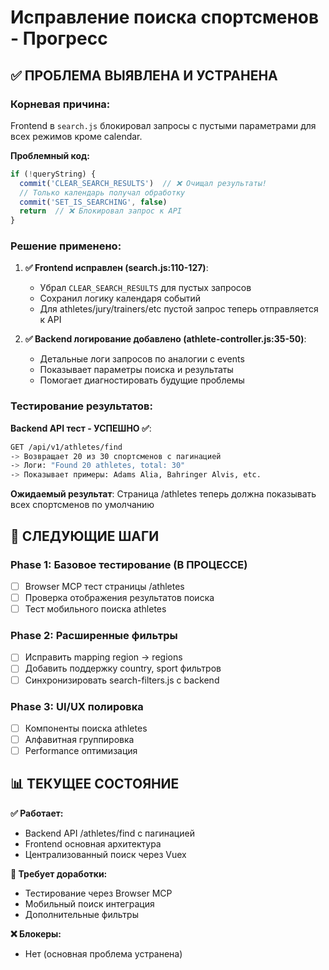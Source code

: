 # Исправление поиска спортсменов - Прогресс

## ✅ ПРОБЛЕМА ВЫЯВЛЕНА И УСТРАНЕНА

### **Корневая причина:**

Frontend в `search.js` блокировал запросы с пустыми параметрами для всех режимов кроме calendar.

**Проблемный код:**

```javascript
if (!queryString) {
  commit('CLEAR_SEARCH_RESULTS')  // ❌ Очищал результаты!
  // Только календарь получал обработку
  commit('SET_IS_SEARCHING', false)
  return  // ❌ Блокировал запрос к API
}
```

### **Решение применено:**

1. **✅ Frontend исправлен (search.js:110-127)**:
   - Убрал `CLEAR_SEARCH_RESULTS` для пустых запросов
   - Сохранил логику календаря событий
   - Для athletes/jury/trainers/etc пустой запрос теперь отправляется к API

2. **✅ Backend логирование добавлено (athlete-controller.js:35-50)**:
   - Детальные логи запросов по аналогии с events
   - Показывает параметры поиска и результаты
   - Помогает диагностировать будущие проблемы

### **Тестирование результатов:**

**Backend API тест - УСПЕШНО ✅**:

```bash
GET /api/v1/athletes/find
-> Возвращает 20 из 30 спортсменов с пагинацией
-> Логи: "Found 20 athletes, total: 30"
-> Показывает примеры: Adams Alia, Bahringer Alvis, etc.
```

**Ожидаемый результат**: Страница /athletes теперь должна показывать всех спортсменов по умолчанию

## 🔄 СЛЕДУЮЩИЕ ШАГИ

### Phase 1: Базовое тестирование (В ПРОЦЕССЕ)

- [ ] Browser MCP тест страницы /athletes
- [ ] Проверка отображения результатов поиска
- [ ] Тест мобильного поиска athletes

### Phase 2: Расширенные фильтры

- [ ] Исправить mapping region → regions
- [ ] Добавить поддержку country, sport фильтров
- [ ] Синхронизировать search-filters.js с backend

### Phase 3: UI/UX полировка

- [ ] Компоненты поиска athletes
- [ ] Алфавитная группировка
- [ ] Performance оптимизация

## 📊 ТЕКУЩЕЕ СОСТОЯНИЕ

**✅ Работает:**

- Backend API /athletes/find с пагинацией
- Frontend основная архитектура
- Централизованный поиск через Vuex

**🔧 Требует доработки:**

- Тестирование через Browser MCP
- Мобильный поиск интеграция
- Дополнительные фильтры

**❌ Блокеры:**

- Нет (основная проблема устранена)
